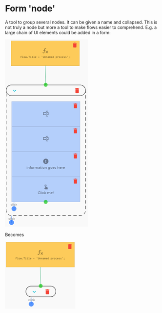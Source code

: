 # Form 'node'
A tool to group several nodes. It can be given a name and collapsed. This is not truly a node but more a tool to make flows easier to comprehend. E.g. a large chain of UI elements could be added in a form:

![lots of nodes](../Documentation/Nodes/Form0.png)

Becomes

![less nodes](../Documentation/Nodes/Form1.png)
